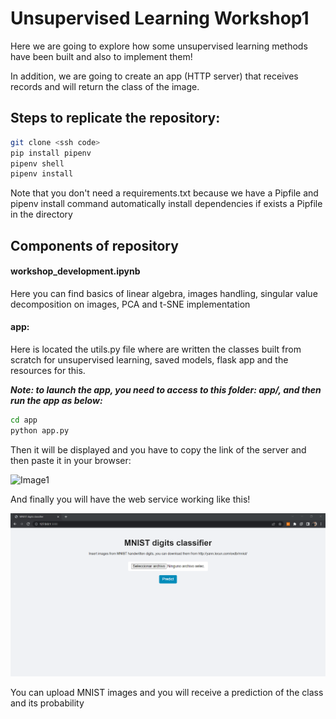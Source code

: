 # Unsupervised Learning Workshop1

Here we are going to explore how some unsupervised learning methods have been built and also to implement them!

In addition, we are going to create an app (HTTP server) that receives records and will return the class of the image.

## Steps to replicate the repository:

```sh
git clone <ssh code>
pip install pipenv
pipenv shell
pipenv install
```
Note that you don't need a requirements.txt because we have a Pipfile and pipenv install command automatically install dependencies if
exists a Pipfile in the directory

## Components of repository

#### **workshop_development.ipynb**

Here you can find basics of linear algebra, images handling, singular value decomposition on images, PCA and t-SNE implementation

#### app:

Here is located the utils.py file where are written the classes built from scratch for unsupervised learning, saved models, flask app and the resources for this.

***Note: to launch the app, you need to access to this folder: app/, and then run the app as below:***

```sh
cd app
python app.py
```
Then it will be displayed and you have to copy the link of the server and then paste it in your browser:

![Image1](https://www.dropbox.com/s/rfo339wmxycglps/server.png)

And finally you will have the web service working like this!

![Image1](./resources/flaskapp.png)

You can upload MNIST images and you will receive a prediction of the class and its probability